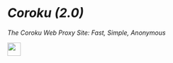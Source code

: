 
# ***Coroku (2.0)***
_The Coroku Web Proxy Site: Fast, Simple, Anonymous_

<a href="https://heroku.com/deploy?template=https://github.com/kovak7/coroku-LC"><img height="30px" src="https://raw.githubusercontent.com/FogNetwork/Tsunami/main/deploy/heroku2.svg"><img></a>
